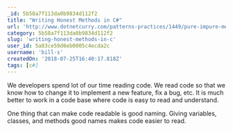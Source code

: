 ```yaml
---
_id: 5b58a7f113da0b9834d112f2
title: "Writing Honest Methods in C#"
url: 'http://www.dotnetcurry.com/patterns-practices/1449/pure-impure-methods-csharp'
category: 5b58a7f113da0b9834d112f2
slug: 'writing-honest-methods-in-c'
user_id: 5a83ce59d6eb0005c4ecda2c
username: 'bill-s'
createdOn: '2018-07-25T16:40:17.818Z'
tags: [c#]
---
```


We developers spend lot of our time reading code. We read code so that we know how to change it to implement a new feature, fix a bug, etc. It is much better to work in a code base where code is easy to read and understand.

One thing that can make code readable is good naming. Giving variables, classes, and methods good names makes code easier to read.
